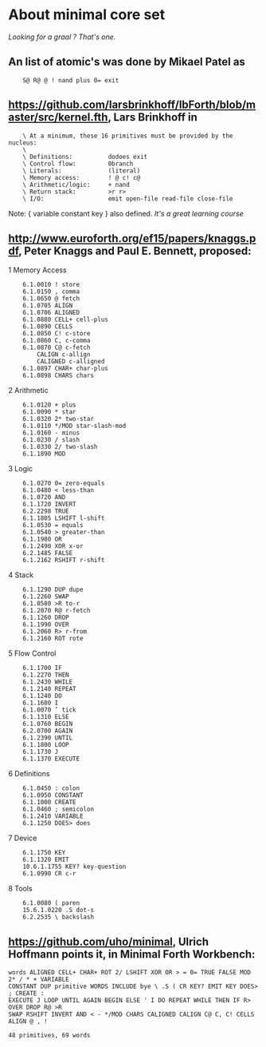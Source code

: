 
# About minimal core set

_Looking for a graal ? That's one._

## An list of atomic's was done by Mikael Patel as 

        S@ R@ @ ! nand plus 0= exit

## <https://github.com/larsbrinkhoff/lbForth/blob/master/src/kernel.fth>, Lars Brinkhoff in 

        \ At a minimum, these 16 primitives must be provided by the nucleus:
        \
        \ Definitions:          dodoes exit
        \ Control flow:         0branch
        \ Literals:             (literal)
        \ Memory access:        ! @ c! c@
        \ Arithmetic/logic:     + nand
        \ Return stack:         >r r>
        \ I/O:                  emit open-file read-file close-file

Note: { variable constant key } also defined. _It's a great learning course_


## http://www.euroforth.org/ef15/papers/knaggs.pdf, Peter Knaggs and Paul E. Bennett, proposed:

1 Memory Access

        6.1.0010 ! store
        6.1.0150 , comma
        6.1.0650 @ fetch
        6.1.0705 ALIGN
        6.1.0706 ALIGNED
        6.1.0880 CELL+ cell-plus
        6.1.0890 CELLS
        6.1.0850 C! c-store
        6.1.0860 C, c-comma
        6.1.0870 C@ c-fetch
            CALIGN c-allign
            CALIGNED c-alligned
        6.1.0897 CHAR+ char-plus
        6.1.0898 CHARS chars
        
2 Arithmetic

        6.1.0120 + plus
        6.1.0090 * star
        6.1.0320 2* two-star
        6.1.0110 */MOD star-slash-mod
        6.1.0160 - minus
        6.1.0230 / slash
        6.1.0330 2/ two-slash
        6.1.1890 MOD
        
3 Logic

        6.1.0270 0= zero-equals
        6.1.0480 < less-than
        6.1.0720 AND
        6.1.1720 INVERT
        6.2.2298 TRUE
        6.1.1805 LSHIFT l-shift
        6.1.0530 = equals
        6.1.0540 > greater-than
        6.1.1980 OR
        6.1.2490 XOR x-or
        6.2.1485 FALSE
        6.1.2162 RSHIFT r-shift
        
4 Stack

        6.1.1290 DUP dupe
        6.1.2260 SWAP
        6.1.0580 >R to-r
        6.1.2070 R@ r-fetch
        6.1.1260 DROP
        6.1.1990 OVER
        6.1.2060 R> r-from
        6.1.2160 ROT rote
        
5 Flow Control

        6.1.1700 IF
        6.1.2270 THEN
        6.1.2430 WHILE
        6.1.2140 REPEAT
        6.1.1240 DO
        6.1.1680 I
        6.1.0070 ’ tick
        6.1.1310 ELSE
        6.1.0760 BEGIN
        6.2.0700 AGAIN
        6.1.2390 UNTIL
        6.1.1800 LOOP
        6.1.1730 J
        6.1.1370 EXECUTE
        
6 Definitions

        6.1.0450 : colon
        6.1.0950 CONSTANT
        6.1.1000 CREATE
        6.1.0460 ; semicolon
        6.1.2410 VARIABLE
        6.1.1250 DOES> does
        
7 Device

        6.1.1750 KEY
        6.1.1320 EMIT
        10.6.1.1755 KEY? key-question
        6.1.0990 CR c-r
        
8 Tools

        6.1.0080 ( paren
        15.6.1.0220 .S dot-s
        6.2.2535 \ backslash
        
## https://github.com/uho/minimal, Ulrich Hoffmann points it, in Minimal Forth Workbench: 

    words ALIGNED CELL+ CHAR+ ROT 2/ LSHIFT XOR OR > = 0= TRUE FALSE MOD 2* / * + VARIABLE 
    CONSTANT DUP primitive WORDS INCLUDE bye \ .S ( CR KEY? EMIT KEY DOES> ; CREATE : 
    EXECUTE J LOOP UNTIL AGAIN BEGIN ELSE ' I DO REPEAT WHILE THEN IF R> OVER DROP R@ >R 
    SWAP RSHIFT INVERT AND < - */MOD CHARS CALIGNED CALIGN C@ C, C! CELLS ALIGN @ , ! 

    48 primitives, 69 words 
        
